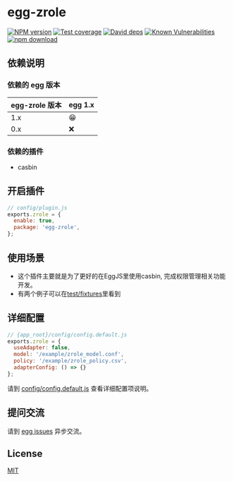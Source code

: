 # egg-zrole

[![NPM version][npm-image]][npm-url]
[![Test coverage][codecov-image]][codecov-url]
[![David deps][david-image]][david-url]
[![Known Vulnerabilities][snyk-image]][snyk-url]
[![npm download][download-image]][download-url]

[npm-image]: https://img.shields.io/npm/v/egg-zrole.svg?style=flat-square
[npm-url]: https://npmjs.org/package/egg-zrole
[codecov-image]: https://img.shields.io/codecov/c/github/klren0312/egg-zrole.svg?style=flat-square
[codecov-url]: https://codecov.io/github/klren0312/egg-zrole?branch=master
[david-image]: https://img.shields.io/david/klren0312/egg-zrole.svg?style=flat-square
[david-url]: https://david-dm.org/klren0312/egg-zrole
[snyk-image]: https://snyk.io/test/npm/egg-zrole/badge.svg?style=flat-square
[snyk-url]: https://snyk.io/test/npm/egg-zrole
[download-image]: https://img.shields.io/npm/dm/egg-zrole.svg?style=flat-square
[download-url]: https://npmjs.org/package/egg-zrole

<!--
Description here.
-->

## 依赖说明

### 依赖的 egg 版本

egg-zrole 版本 | egg 1.x
--- | ---
1.x | 😁
0.x | ❌

### 依赖的插件

 - casbin

## 开启插件

```js
// config/plugin.js
exports.zrole = {
  enable: true,
  package: 'egg-zrole',
};
```

## 使用场景

- 这个插件主要就是为了更好的在EggJS里使用casbin, 完成权限管理相关功能开发。
- 有两个例子可以在[test/fixtures](test/fixtures)里看到

## 详细配置

```js
// {app_root}/config/config.default.js
exports.zrole = {
  useAdapter: false,
  model: '/example/zrole_model.conf',
  policy: '/example/zrole_policy.csv',
  adapterConfig: () => {}
};
```

请到 [config/config.default.js](config/config.default.js) 查看详细配置项说明。


## 提问交流

请到 [egg issues](https://github.com/eggjs/egg/issues) 异步交流。

## License

[MIT](LICENSE)
